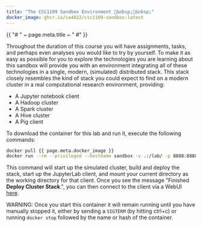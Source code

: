 ```yaml
---
title: "The CSC1109 Sandbox Environment 󱐕&nbsp;󰹥&nbsp;"
docker_image: ghcr.io/ca4022/csc1109-sandbox:latest
---
```


{{ "# " ~ page.meta.title ~ " #" }}

Throughout the duration of this course you will have assignments, tasks, and perhaps even analyses
you would like to try by yourself. To make it as easy as possible for you to explore the
technologies you are learning about this sandbox will provide you with an environment integrating
all of these technologies in a single, modern, (simulated) distributed stack. This stack closely
resembles the kind of stack you could expect to find on a modern cluster in a real computational
research environment, providing:

- A Jupyter notebook client
- A Hadoop cluster
- A Spark cluster
- A Hive cluster
- A Pig client

To download the container for this lab and run it, execute the following commands:

```sh
docker pull {{ page.meta.docker_image }}
docker run --rm --privileged --hostname sandbox -v .:/lab/ -p 8888:8888 -t {{ page.meta.docker_image }}
```

This command will start up the simulated cluster, build and deploy the stack, start up the
JupyterLab client, and mount your current directory as the working directory for that client. Once
you see the message "Finished **Deploy Cluster Stack**.", you can then connect to the client via a
WebUI [here](http://0.0.0.0:8888).

WARNING: Once you start this container it will remain running until you have manually stopped it,
either by sending a `SIGTERM` (by hitting ctrl+c) or running `docker stop` followed by the name or
hash of the container.
